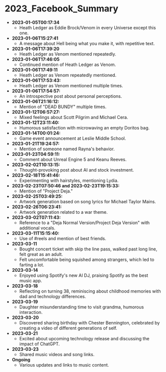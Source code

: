 # 2023_Facebook_Summary

- **2023-01-05T00:17:34**
  - Heath Ledger as Eddie Brock/Venom in every Universe except this one.
- **2023-01-06T15:27:41**
  - A message about Hell being what you make it, with repetitive text.
- **2023-01-06T17:39:20**
  - Heath Ledger as Venom mentioned repeatedly.
- **2023-01-06T17:46:05**
  - Continued mention of Heath Ledger as Venom.
- **2023-01-06T17:49:11**
  - Heath Ledger as Venom repeatedly mentioned.
- **2023-01-06T17:53:43:**
  - Heath Ledger as Venom mentioned multiple times.
- **2023-01-06T17:54:57:**
  - An introspective post about personal perceptions.
- **2023-01-06T21:16:12:**
  - Mention of "DEAD BUNDY" multiple times.
- **2023-01-12T06:57:27:**
  - Mixed feelings about Scott Pilgrim and Michael Cera.
- **2023-01-12T23:11:40:**
  - Humorous satisfaction with microwaving an empty Doritos bag.
- **2023-01-14T00:01:24:**
  - Game event announcement at Leslie Middle School.
- **2023-01-21T19:24:57:**
  - Mention of someone named Rayna's behavior.
- **2023-01-23T04:59:11:**
  - Comment about Unreal Engine 5 and Keanu Reeves.
- **2023-02-02T10:13:15:**
  - Thought-provoking post about AI and stock investment.
- **2023-02-18T15:41:46:**
  - Experimenting with hairstyles, mentioning Lydia.
- **2023-02-23T07:50:46 and 2023-02-23T19:15:33:**
  - Mention of "Project Deja."
- **2023-02-25T03:49:25:**
  - Artwork generation based on song lyrics for Michael Taylor Mains.
- **2023-02-26T06:23:41:**
  - Artwork generation related to a war theme.
- **2023-03-02T07:11:43:**
  - Reference to a "Deja Normal Version/Project Deja Version" with additional vocals.
- **2023-03-11T15:15:40:**
  - Use of #reels and mention of best friends.
- **2023-03-11**
  - Bought concert ticket with skip the line pass, walked past long line, felt great as an adult.
  - Felt uncomfortable being squished among strangers, which led to farting a lot.
- **2023-03-14**
  - Enjoyed using Spotify's new AI DJ, praising Spotify as the best music app.
- **2023-03-18**
  - Reflecting on turning 38, reminiscing about childhood memories with dad and technology differences.
- **2023-03-19**
  - Daughter misunderstanding time to visit grandma, humorous interaction.
- **2023-03-20**
  - Discovered sharing birthday with Chester Bennington, celebrated by creating a video of different generations of self.
- **2023-03-21**
  - Excited about upcoming technology release and discussing the impact of ChatGPT.
- **2023-03-23**
  - Shared music videos and song links.
- **Ongoing**
  - Various updates and links to music content.
